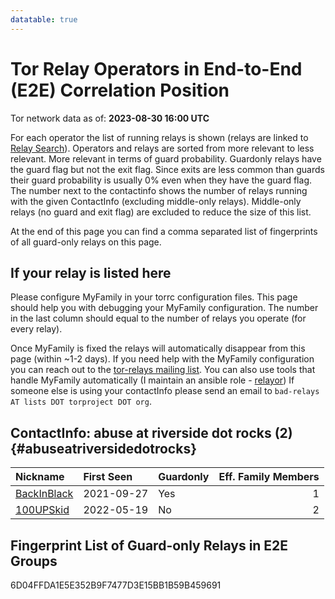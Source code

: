 ```yaml
---
datatable: true
---
```



# Tor Relay Operators in End-to-End (E2E) Correlation Position

Tor network data as of: **2023-08-30 16:00 UTC**

For each operator the list of running relays is shown (relays are linked to [Relay Search](https://metrics.torproject.org/rs.html)).
Operators and relays are sorted from more relevant to less relevant. More relevant in terms of guard probability.
Guardonly relays have the guard flag but not the exit flag.
Since exits are less common than guards their guard probability is usually 0% even when they have the guard flag.
The number next to the contactinfo shows the number of relays running with the given ContactInfo (excluding middle-only relays).
Middle-only relays (no guard and exit flag) are excluded to reduce the size of this list.

At the end of this page you can find a comma separated list of fingerprints of all guard-only relays on this page.

## If your relay is listed here
Please configure MyFamily in your torrc configuration files.
This page should help you with debugging your MyFamily configuration. The number in the last column should equal to the number of
relays you operate (for every relay).

Once MyFamily is fixed the relays will automatically disappear from this page (within ~1-2 days).
If you need help with the MyFamily configuration you can reach out to the
[tor-relays mailing list](https://lists.torproject.org/cgi-bin/mailman/listinfo/tor-relays).
You can also use tools that handle MyFamily automatically (I maintain an ansible role - 
[relayor](https://medium.com/@nusenu/deploying-tor-relays-with-ansible-6612593fa34d))
If someone else is using your contactInfo please send an email to ```bad-relays AT lists DOT torproject DOT org```.


## ContactInfo: abuse at riverside dot rocks (2) {#abuseatriversidedotrocks}

| Nickname                                                                                               | First Seen   | Guardonly   |   Eff. Family Members |
|:-------------------------------------------------------------------------------------------------------|:-------------|:------------|----------------------:|
| [BackInBlack](https://metrics.torproject.org/rs.html#details/6D04FFDA1E5E352B9F7477D3E15BB1B59B459691) | 2021-09-27   | Yes         |                     1 |
| [100UPSkid](https://metrics.torproject.org/rs.html#details/392505E115D4415674E731D6BE215E2AE5E56D59)   | 2022-05-19   | No          |                     2 |


## Fingerprint List of Guard-only Relays in E2E Groups

6D04FFDA1E5E352B9F7477D3E15BB1B59B459691